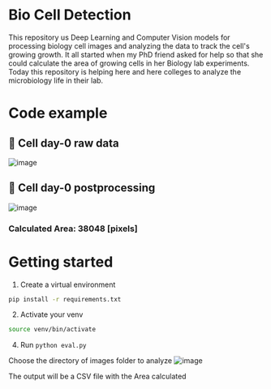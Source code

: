# Bio Cell Detection

This repository us Deep Learning and Computer Vision models for processing biology cell images and analyzing the data to track the cell's growing growth. 
It all started when my PhD friend asked for help so that she could calculate the area of growing cells in her Biology lab experiments.
Today this repository is helping here and here colleges to analyze the microbiology life in their lab.

# Code example

## 📌 Cell day-0 raw data

![image](https://github.com/AvivSalo/Bio-Cell-Detection/assets/121252358/358fbe02-4fc2-43c6-8c4f-1609655692ee)

## 📌 Cell day-0 postprocessing

![image](https://github.com/AvivSalo/Bio-Cell-Detection/assets/121252358/6ba7f4a2-0238-40bb-afb7-147fd252a845)

### Calculated Area: 38048 [pixels]

# Getting started
1. Create a virtual environment

```bash
pip install -r requirements.txt
```

2. Activate your venv

```bash
source venv/bin/activate
```

4. Run `python eval.py` 

Choose the directory of images folder to analyze 
![image](https://github.com/AvivSalo/Bio-Cell-Detection/assets/121252358/ed6d8185-1007-471b-a0f7-b4184b61352f)

The output will be a CSV file with the Area calculated
